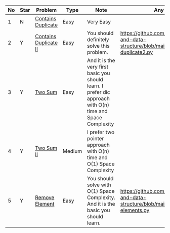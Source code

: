 No|Star|Problem| Type| Note| Any Reference| Related
| -------------| ------------- | ------------- |------------- |------------- |------------- |------------- |
1|N|[Contains Duplicate](https://leetcode.com/problems/contains-duplicate/)|Easy|Very Easy||
2|Y|[Contains Duplicate II](https://leetcode.com/problems/contains-duplicate-ii/)|Easy|You should definitely solve this problem.|https://github.com/SaPhyoThuHtet/algos-and-data-structure/blob/main/array/basics/contains-duplicate2.py|
3|Y|[Two Sum](https://leetcode.com/problems/two-sum/)| Easy|And it is the very first basic you should learn. I prefer dic approach with O(n) time and Space Complexity||Two SumII, Three Sum, Four Sum, K-Sum
4|Y|[Two Sum II](https://leetcode.com/problems/two-sum-ii-input-array-is-sorted/)|Medium|I prefer two pointer approach with O(n) time and O(1) Space Complexity||Two SumIII, Three Sum, Four Sum, K-Sum
5|Y|[Remove Element](https://leetcode.com/problems/remove-element/)| Easy|You should solve with O(1) Space Complexity. And it is the basic you should learn.|https://github.com/SaPhyoThuHtet/algos-and-data-structure/blob/main/array/basics/remove-elements.py|First Missing Positive
